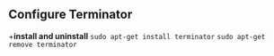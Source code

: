 ## Configure Terminator

+**install and uninstall**
`sudo apt-get install terminator`
`sudo apt-get remove terminator`

